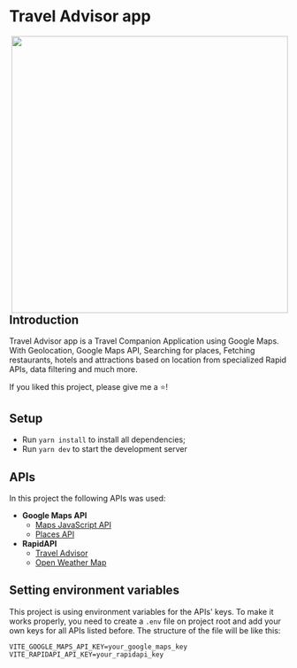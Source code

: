 # Travel Advisor app

<img align="right" width="500" src="https://user-images.githubusercontent.com/21250477/161406073-cfecdbb4-7ff2-4cfb-844c-2bf5a47c1509.png"/>

## Introduction
Travel Advisor app is a Travel Companion Application using Google Maps. With Geolocation, Google Maps API, Searching for places, Fetching restaurants, hotels and attractions based on location from specialized Rapid APIs, data filtering and much more.

If you liked this project, please give me a :star:!
<br clear="right">

## Setup
- Run `yarn install` to install all dependencies;
- Run `yarn dev` to start the development server

## APIs
In this project the following APIs was used:

- **Google Maps API**
  - [Maps JavaScript API](https://console.cloud.google.com/marketplace/product/google/maps-backend.googleapis.com)
  - [Places API](https://console.cloud.google.com/marketplace/product/google/places-backend.googleapis.com)
- **RapidAPI**
  - [Travel Advisor](https://rapidapi.com/apidojo/api/travel-advisor)
  - [Open Weather Map](https://rapidapi.com/community/api/open-weather-map)

## Setting environment variables
This project is using environment variables for the APIs' keys. To make it works properly, you need to create a `.env` file on project root and add your own keys for all APIs listed before. The structure of the file will be like this:

```
VITE_GOOGLE_MAPS_API_KEY=your_google_maps_key
VITE_RAPIDAPI_API_KEY=your_rapidapi_key
```
